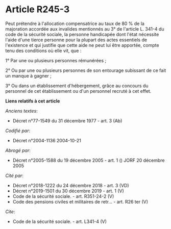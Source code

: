 # Article R245-3

Peut prétendre à l'allocation compensatrice au taux de 80 % de la majoration accordée aux invalides mentionnés au 3° de
l'article L. 341-4 du code de la sécurité sociale, la personne handicapée dont l'état nécessite l'aide d'une tierce personne
pour la plupart des actes essentiels de l'existence et qui justifie que cette aide ne peut lui être apportée, compte tenu des
conditions où elle vit, que :

1° Par une ou plusieurs personnes rémunérées ;

2° Ou par une ou plusieurs personnes de son entourage subissant de ce fait un manque à gagner ;

3° Ou dans un établissement d'hébergement, grâce au concours du personnel de cet établissement ou d'un personnel recruté à
cet effet.

**Liens relatifs à cet article**

_Anciens textes_:

  - Décret n°77-1549 du 31 décembre 1977 - art. 3 (Ab)

_Codifié par_:

  - Décret n°2004-1136 2004-10-21

_Abrogé par_:

  - Décret n°2005-1588 du 19 décembre 2005 - art. 1 () JORF 20 décembre 2005

_Cité par_:

  - Décret n°2018-1222 du 24 décembre 2018 - art. 3 (VD)
  - Décret n°2019-1501 du 30 décembre 2019 - art. 1 (V)
  - Code de la sécurité sociale. - art. R351-24-2 (V)
  - Code des pensions civiles et militaires de retr... - art. R26 ter (V)

_Cite_:

  - Code de la sécurité sociale. - art. L341-4 (V)
